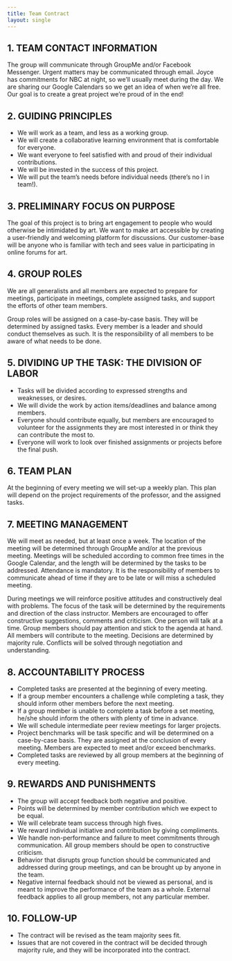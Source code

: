 ```yaml
---
title: Team Contract
layout: single
---
```


## 1. TEAM CONTACT INFORMATION

The group will communicate through GroupMe and/or Facebook Messenger. Urgent matters may be communicated through email. Joyce has commitments for NBC at night, so we’ll usually meet during the day. We are sharing our Google Calendars so we get an idea of when we’re all free. Our goal is to create a great project we’re proud of in the end!

## 2. GUIDING PRINCIPLES

- We will work as a team, and less as a working group.
- We will create a collaborative learning environment that is comfortable for everyone.
- We want everyone to feel satisfied with and proud of their individual contributions.
- We will be invested in the success of this project.
- We will put the team’s needs before individual needs (there’s no I in team!).
 
## 3. PRELIMINARY FOCUS ON PURPOSE

 The goal of this project is to bring art engagement to people who would otherwise be intimidated by art. We want to make art accessible by creating a user-friendly and welcoming platform for discussions. Our customer-base will be anyone who is familiar with tech and sees value in participating in online forums for art.

## 4. GROUP ROLES

We are all generalists and all members are expected to prepare for meetings, participate in meetings, complete assigned tasks, and support the efforts of other team members.

Group roles will be assigned on a case-by-case basis. They will be determined by assigned tasks. Every member is a leader and should conduct themselves as such. It is the responsibility of all members to be aware of what needs to be done. 

## 5. DIVIDING UP THE TASK:  THE DIVISION OF LABOR

- Tasks will be divided according to expressed strengths and weaknesses, or desires.
- We will divide the work by action items/deadlines and balance among members.  
- Everyone should contribute equally, but members are encouraged to volunteer for the assignments they are most interested in or think they can contribute the most to. 
- Everyone will work to look over finished assignments or projects before the final push.

## 6. TEAM PLAN

At the beginning of every meeting we will set-up a weekly plan. This plan will depend on the project requirements of the professor, and the assigned tasks.


## 7. MEETING MANAGEMENT

We will meet as needed, but at least once a week. The location of the meeting will be determined through GroupMe and/or at the previous meeting. Meetings will be scheduled according to common free times in the Google Calendar, and the length will be determined by the tasks to be addressed. Attendance is mandatory. It is the responsibility of members to communicate ahead of time if they are to be late or will miss a scheduled meeting.

During meetings we will reinforce positive attitudes and constructively deal with problems. The focus of the task will be determined by the requirements and direction of the class instructor. Members are encouraged to offer constructive suggestions, comments and criticism. One person will talk at a time. Group members should pay attention and stick to the agenda at hand. All members will contribute to the meeting. Decisions are determined by majority rule. Conflicts will be solved through negotiation and understanding. 

## 8. ACCOUNTABILITY PROCESS

- Completed tasks are presented at the beginning of every meeting.
- If a group member encounters a challenge while completing a task, they should inform other members before the next meeting.
- If a group member is unable to complete a task before a set meeting, he/she should inform the others with plenty of time in advance.
- We will schedule intermediate peer review meetings for larger projects. 
- Project benchmarks will be task specific and will be determined on a case-by-case basis. They are assigned at the conclusion of every meeting. Members are expected to meet and/or exceed benchmarks. 
- Completed tasks are reviewed by all group members at the beginning of every meeting.

## 9. REWARDS AND PUNISHMENTS

- The group will accept feedback both negative and positive. 
- Points will be determined by member contribution which we expect to be equal.
- We will celebrate team success through high fives.
- We reward individual initiative and contribution by giving compliments.
- We handle non-performance and failure to meet commitments through communication. All group members should be open to constructive criticism. 
- Behavior that disrupts group function should be communicated and addressed during group meetings, and can be brought up by anyone in the team.
- Negative internal feedback should not be viewed as personal, and is meant to improve the performance of the team as a whole. External feedback applies to all group members, not any particular member.

## 10. FOLLOW-UP

- The contract will be revised as the team majority sees fit.
- Issues that are not covered in the contract will be decided through majority rule, and they will be incorporated into the contract.

